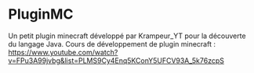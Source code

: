 # PluginMC

Un petit plugin minecraft développé par Krampeur_YT pour la découverte du langage Java.
Cours de développement de plugin minecraft : https://www.youtube.com/watch?v=FPu3A99jvbg&list=PLMS9Cy4Enq5KConY5UFCV93A_5k76zcpS
